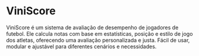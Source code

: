 # ViniScore
ViniScore é um sistema de avaliação de desempenho de jogadores de futebol. Ele calcula notas com base em estatísticas, posição e estilo de jogo dos atletas, oferecendo uma avaliação personalizada e justa. Fácil de usar, modular e ajustável para diferentes cenários e necessidades.
